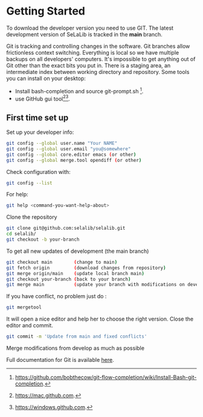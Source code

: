 # Getting Started

To download the developer version you need to use GIT.
The latest development version of SeLaLib is tracked in the **main** branch.

Git is tracking and controlling changes in the software. Git branches
allow frictionless context switching. Everything is local so we have
multiple backups on all developers' computers. It's impossible to get
anything out of Git other than the exact bits you put in. There is a
staging area, an intermediate index between working directory and
repository. Some tools you can install on your desktop:

- Install bash-completion and source git-prompt.sh [^1].
- use GitHub gui tool[^2][^3].

[^1]: <https://github.com/bobthecow/git-flow-completion/wiki/Install-Bash-git-completion>.
[^2]: <https://mac.github.com>.
[^3]: <https://windows.github.com>.

## First time set up

Set up your developer info:

```bash
git config --global user.name "Your NAME"
git config --global user.email "you@somewhere"
git config --global core.editor emacs (or other)
git config --global merge.tool opendiff (or other)
```

Check configuration with:
```bash
git config --list
```

For help:
```bash
git help <command-you-want-help-about>
```

Clone the repository
```bash
git clone git@github.com:selalib/selalib.git
cd selalib/
git checkout -b your-branch
```

To get all new updates of development (the main branch)
```bash
git checkout main        (change to main)
git fetch origin         (download changes from repository)
git merge origin/main    (update local branch main)
git checkout your-branch (back to your branch)
git merge main           (update your branch with modifications on develop)
```

If you have conflict, no problem just do :

```bash
git mergetool
```

It will open a nice editor and help her to choose the right version.
Close the editor and commit.

```bash
git commit -m 'Update from main and fixed conflicts'
```
Merge modifications from develop as much as possible


Full documentation for Git is available [here](http://git-scm.com/).
